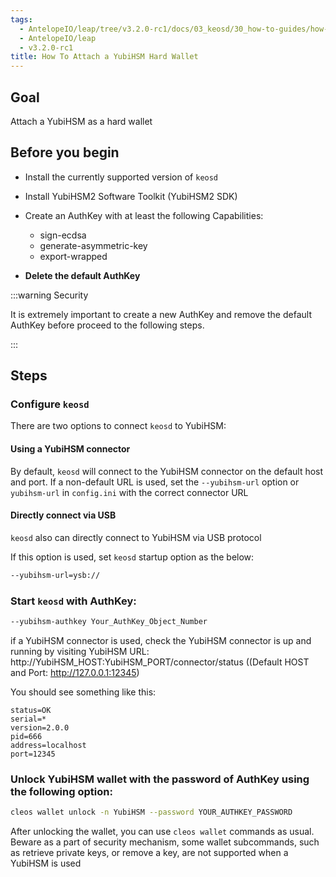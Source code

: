 ```yaml
---
tags:
  - AntelopeIO/leap/tree/v3.2.0-rc1/docs/03_keosd/30_how-to-guides/how-to-attach-a-yubihsm-hard-wallet.md
  - AntelopeIO/leap
  - v3.2.0-rc1
title: How To Attach a YubiHSM Hard Wallet
---
```


## Goal

Attach a YubiHSM as a hard wallet

## Before you begin

* Install the currently supported version of `keosd`

* Install YubiHSM2 Software Toolkit (YubiHSM2 SDK)

* Create an AuthKey with at least the following Capabilities:

   * sign-ecdsa
   * generate-asymmetric-key
   * export-wrapped

* **Delete the default AuthKey**


:::warning Security

It is extremely important to create a new AuthKey and remove the default AuthKey before proceed to the following steps.

:::


## Steps

### Configure `keosd`

   There are two options to connect `keosd` to YubiHSM:

   #### Using a YubiHSM connector

   By default, `keosd` will connect to the YubiHSM connector on the default host and port. If a non-default URL is used, set the `--yubihsm-url` option or `yubihsm-url` in `config.ini` with the correct connector URL

   #### Directly connect via USB

   `keosd` also can directly connect to YubiHSM via USB protocol

   If this option is used, set `keosd` startup option as the below:

   ```sh
   --yubihsm-url=ysb://
   ```

### Start `keosd` with AuthKey:

   ```sh
   --yubihsm-authkey Your_AuthKey_Object_Number
   ```

   if a YubiHSM connector is used, check the YubiHSM connector is up and running by visiting YubiHSM URL:
      http://YubiHSM_HOST:YubiHSM_PORT/connector/status ((Default HOST and Port: http://127.0.0.1:12345)

   You should see something like this:

   ```console
   status=OK
   serial=*
   version=2.0.0
   pid=666
   address=localhost
   port=12345
   ```

### Unlock YubiHSM wallet with the password of AuthKey using the following option:

   ```sh
   cleos wallet unlock -n YubiHSM --password YOUR_AUTHKEY_PASSWORD
   ```

After unlocking the wallet, you can use `cleos wallet` commands as usual. Beware as a part of security mechanism, some wallet subcommands, such as retrieve private keys, or remove a key, are not supported when a YubiHSM is used
